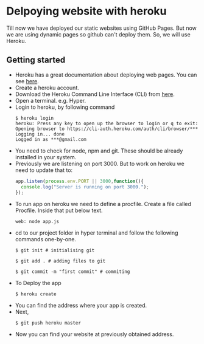 # Delpoying website with heroku

Till now we have deployed our static websites using GitHub Pages. But now we are using dynamic pages so github can't deploy them. So, we will use Heroku.

## Getting started

- Heroku has a great documentation about deploying web pages. You can see [here](https://devcenter.heroku.com/articles/getting-started-with-nodejs).
- Create a heroku account.
- Download the Heroku Command Line Interface (CLI) from [here](https://devcenter.heroku.com/articles/getting-started-with-nodejs#set-up).
- Open a terminal. e.g. Hyper.
- Login to heroku, by following command
  ```
  $ heroku login
  heroku: Press any key to open up the browser to login or q to exit:
  Opening browser to https://cli-auth.heroku.com/auth/cli/browser/***
  Logging in... done
  Logged in as ***@gmail.com
  ```
- You need to check for node, npm and git. These should be already installed in your system.
- Previously we are listening on port 3000. But to work on heroku we need to update that to:
  ```js
  app.listen(process.env.PORT || 3000,function(){
    console.log("Server is running on port 3000.");
  });
  ```
- To run app on heroku we need to define a procfile. Create a file called Procfile. Inside that put below text.
  ```
  web: node app.js
  ```
- cd to our project folder in hyper terminal and follow the following commands one-by-one.
  ```
  $ git init # initialising git
  
  $ git add . # adding files to git
  
  $ git commit -m "first commit" # commiting 
  ```
- To Deploy the app
  ```
  $ heroku create
  ```
- You can find the address where your app is created.
- Next, 
  ```
  $ git push heroku master
  ```
- Now you can find your website at previously obtained address.

